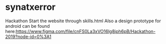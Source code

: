 # synatxerror
Hackathon
Start the website through skills.html
Also a design prototype for android can be found here:https://www.figma.com/file/cnFS0La3xVO16lg8iph6pB/Hackathon-2019?node-id=0%3A1
